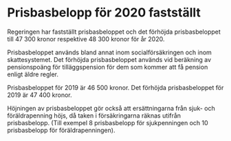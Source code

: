 # Prisbasbelopp för 2020 fastställt

Regeringen har fastställt prisbasbeloppet och det förhöjda prisbasbeloppet till 47 300 kronor respektive 48 300 kronor för år 2020.

Prisbasbeloppet används bland annat inom socialförsäkringen och inom skattesystemet. Det förhöjda prisbasbeloppet används vid beräkning av pensionspoäng för tilläggspension för dem som kommer att få pension enligt äldre regler.

Prisbasbeloppet för 2019 är 46 500 kronor. Det förhöjda prisbasbeloppet för 2019 är 47 400 kronor.

Höjningen av prisbasbeloppet gör också att ersättningarna från sjuk- och föräldrapenning höjs, då taken i försäkringarna räknas utifrån prisbasbelopp. (Till exempel 8 prisbasbelopp för sjukpenningen och 10 prisbasbelopp för föräldrapenningen).
